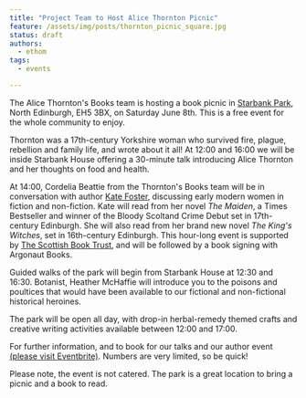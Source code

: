 ```yaml
---
title: "Project Team to Host Alice Thornton Picnic"
feature: /assets/img/posts/thornton_picnic_square.jpg 
status: draft
authors:
  - ethom
tags:
  - events

---
```

The Alice Thornton's Books team is hosting a book picnic in [Starbank Park](https://friendsofstarbankpark.org/), North Edinburgh, EH5 3BX, on Saturday June 8th. This is a free event for the whole community to enjoy. 

Thornton was a 17th-century Yorkshire woman who survived fire, plague, rebellion and family life, and wrote about it all! At 12:00 and 16:00 we will be inside Starbank House offering a 30-minute talk introducing Alice Thornton and her thoughts on food and health.  

At 14:00, Cordelia Beattie from the Thornton's Books team will be in conversation with author [Kate Foster](https://www.panmacmillan.com/authors/kate-foster/43803), discussing early modern women in fiction and non-fiction. Kate will read from her novel *The Maiden*, a Times Bestseller and winner of the Bloody Scoltand Crime Debut set in 17th-century Edinburgh. She will also read from her brand new novel *The King's Witches*, set in 16th-century Edinburgh. This hour-long event is supported by [The Scottish Book Trust](https://www.scottishbooktrust.com/), and will be followed by a book signing with Argonaut Books.   

Guided walks of the park will begin from Starbank House at 12:30 and 16:30. Botanist, Heather McHaffie will introduce you to the poisons and poultices that would have been available to our fictional and non-fictional historical heroines.

The park will be open all day, with drop-in herbal-remedy themed crafts and creative writing activities available between 12:00 and 17:00.

For further information, and to book for our talks and our author event [(please visit Eventbrite)](https://alicethorntonpicnic.eventbrite.co.uk). Numbers are very limited, so be quick!

Please note, the event is not catered. The park is a great location to bring a picnic and a book to read. 

